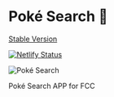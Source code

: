 
# Poké Search 🐉

[Stable Version](https://basilpokesearch.netlify.app/)

[![Netlify Status](https://api.netlify.com/api/v1/badges/a9d940bb-38bd-44d0-9e73-635c317d403f/deploy-status)](https://app.netlify.com/sites/basilpokesearch/deploys)

![Poké Search](https://i.imgur.com/GniLf87.jpeg)

Poké Search APP for FCC

